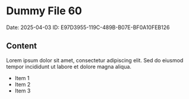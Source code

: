 # Dummy File 60

Date: 2025-04-03
ID: E97D3955-119C-489B-B07E-BF0A10FEB126

## Content

Lorem ipsum dolor sit amet, consectetur adipiscing elit.
Sed do eiusmod tempor incididunt ut labore et dolore magna aliqua.

* Item 1
* Item 2
* Item 3
